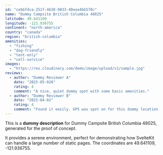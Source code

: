 ```yaml
---
id: "cebbfdca-251f-4630-9033-40eaa4bb570c"
name: "Dummy Campsite British Columbia 48025"
latitude: 49.641109
longitude: -121.936755
continent: "north-america"
country: "canada"
region: "british-columbia"
amenities:
  - "fishing"
  - "dog-friendly"
  - "tent-only"
  - "cell-service"
images:
  - "https://res.cloudinary.com/demo/image/upload/v1/sample.jpg"
reviews:
  - author: "Dummy Reviewer A"
    date: "2025-05-020"
    rating: 4
    comment: "A nice, quiet dummy spot with some basic amenities."
  - author: "Dummy Reviewer B"
    date: "2025-04-02"
    rating: 4
    comment: "Found it easily. GPS was spot on for this dummy location."
---
```


This is a **dummy description** for Dummy Campsite British Columbia 48025, generated for the proof of concept.

It provides a serene environment, perfect for demonstrating how SvelteKit can handle a large number of static pages. The coordinates are 49.641109, -121.936755.
